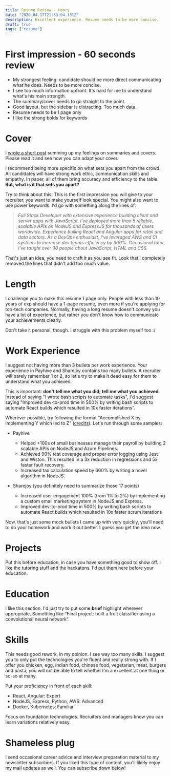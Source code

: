 ```yaml
---
title: Resume Review - Henry
date: "2020-04-17T21:53:04.131Z"
description: Excellent experience. Resume needs to be more concise.
draft: true
tags: ["resume"]
---
```


# First impression - 60 seconds review

- My strongest feeling: candidate should be more direct communicating what he does. Needs to be more concise.
- I see too much information upfront. It's hard for me to understand what's his main strength.
- The summary/cover needs to go straight to the point.
- Good layout, but the sidebar is distracting. Too much data.
- Resume needs to be 1 page only
- I like the strong bolds for keywords

# Cover

I [wrote a short post](https://dev.to/caroso1222/please-stop-doing-this-in-your-resume-2mga) summing up my feelings on summaries and covers. Please read it and see how you can adapt your cover.

I recommend being more specific on what sets you apart from the crowd. All candidates will have strong work ethic, communication skills and empathy. In paper, all of them bring accuracy and efficiency to the table. **But, what is it that sets you apart?**

Try to think about this. This is the first impression you will give to your recruiter, you want to make yourself look special. You might also want to use power keywords. I'd go with something along the lines of:

> *Full Stack Developer with extensive experience building client and server apps with JavaScript. I've deployed more than 5 reliable, scalable APIs on NodeJS and ExpressJS for thousands of users worldwide. Experience builing React and Angular apps for retail and data sectors. As a DevOps enthusiast, I've leveraged AWS and CI systems to increase dev teams efficiency by 300%. Occasional tutor, I've taught over 30 people about JavaScript, HTML and CSS.*

That's just an idea, you need to craft it as you see fit. Look that I completely removed the lines that didn't add too much value.

# Length

I challenge you to make this resume 1 page only. People with less than 10 years of exp should have a 1-page resume, even more if you're applying for top-tech companies. Normally, having a long resume doesn't convey you have a lot of experience, but rather you don't know how to communicate your achievements clearly.

Don't take it personal, though. I struggle with this problem myself too :/

# Work Experience

I suggest not having more than 3 bullets per work experience. Your experience in Payhive and Sharejoy contains too many bullets. A recruiter will barely remember 1 or 2, so let's try to make it dead easy for them to understand what you achieved.

This is important: **don't tell me what you did; tell me what you achieved**. Instead of saying "I wrote bash scripts to automate tasks", I'd suggest saying "Improved dev-to-prod time in 500% by writing bash scripts to automate React builds which resulted in 10x faster iterations".

Wherever possible, try following the format "Accomplished X by implementing Y which led to Z" ([credits](https://www.amazon.com/-/es/Gayle-Laakmann-McDowell/dp/0984782850)). Let's run through some samples:

* Payhive
  - Helped +100s of small businesses manage their payroll by building 2 scalable APIs on NodeJS and Azure Pipelines.
  - Achieved 90% test coverage and proper error logging using Jest and Wiston. This resulted in a 3x reduction in regressions and 5x faster fault recovery.
  - Increased tax calculation speed by 600% by writing a novel algorithm in NodeJS.

* Sharejoy (you definitely need to summarize those 17 points)
  - Increased user engagement 100% (from 1% to 2%) by implementing a custom email marketing system in NodeJS and Express.
  - Improved dev-to-prod time in 500% by writing bash scripts to automate React builds which resulted in 10x faster scrum iterations

Now, that's just some mock bullets I came up with very quickly, you'll need to do your homework and work it out better. I guess you get the idea now.

# Projects

Put this before education, in case you have something good to show off. I like the tutoring stuff and the hackatons. I'd put them here before your education.

# Education

I like this section. I'd just try to put some **brief** highlight wherever appropriate. Something like "Final project: built a fruit classifier using a convolutional neural network".

# Skills

This needs good rework, in my opinion. I see way too many skills. I suggest you to only put the technologies you're fluent and really strong with. If I offer you chicken, egg, indian food, chinese food, vegetarian, meat, burgers and pasta, you will not be able to tell whether I'm a excellent at one thing or so-so at many.

Put your proficiency in front of each skill:

- React, Angular: Expert
- NodeJS, Express, Python, AWS: Advanced
- Docker, Kubernetes: Familiar

Focus on foundation technologies. Recruiters and managers know you can learn variations relatively easy.

<div class="divider"></div>

# Shameless plug

I send occasional career advice and interview preparation material to my newsletter subscribers. If you liked this type of content, you'll likely enjoy my mail updates as well. You can subscribe down below!
